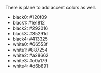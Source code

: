 There is plane to add accent colors as well.

- black0: #120f09
- black1: #1e1812
- black2: #292016
- black3: #35291d
- black4: #413325
- white0: #66553f
- white1: #887254
- white2: #a28662
- white3: #c0a179
- white4: #d6b891
